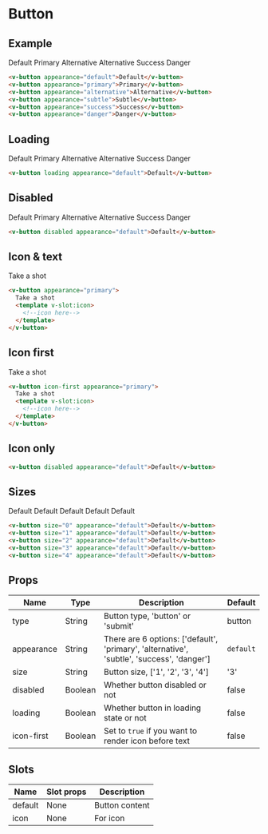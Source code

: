 # Button <badge text="development" type="warn" />

## Example
<div class="p-3 border rounded-2 my-3 flex flex-wrap">
  <v-button class="m-1" appearance="default">Default</v-button>
  <v-button class="m-1" appearance="primary">Primary</v-button>
  <v-button class="m-1" appearance="alternative">Alternative</v-button>
  <v-button class="m-1" appearance="subtle">Alternative</v-button>
  <v-button class="m-1" appearance="success">Success</v-button>
  <v-button class="m-1" appearance="danger">Danger</v-button>
</div>

```html
<v-button appearance="default">Default</v-button>
<v-button appearance="primary">Primary</v-button>
<v-button appearance="alternative">Alternative</v-button>
<v-button appearance="subtle">Subtle</v-button>
<v-button appearance="success">Success</v-button>
<v-button appearance="danger">Danger</v-button>
```

## Loading
<div class="p-3 border rounded-2 my-3 flex flex-wrap">
  <v-button class="m-1" loading appearance="default">Default</v-button>
  <v-button class="m-1" loading appearance="primary">Primary</v-button>
  <v-button class="m-1" loading appearance="alternative">Alternative</v-button>
  <v-button class="m-1" loading appearance="subtle">Alternative</v-button>
  <v-button class="m-1" loading appearance="success">Success</v-button>
  <v-button class="m-1" loading appearance="danger">Danger</v-button>
</div>

```html
<v-button loading appearance="default">Default</v-button>
```

## Disabled
<div class="p-3 border rounded-2 my-3 flex flex-wrap">
  <v-button disabled class="m-1" appearance="default">Default</v-button>
  <v-button disabled class="m-1" appearance="primary">Primary</v-button>
  <v-button disabled class="m-1" appearance="alternative">Alternative</v-button>
  <v-button disabled class="m-1" appearance="subtle">Alternative</v-button>
  <v-button disabled class="m-1" appearance="success">Success</v-button>
  <v-button disabled class="m-1" appearance="danger">Danger</v-button>
</div>

```html
<v-button disabled appearance="default">Default</v-button>
```

## Icon & text
<div class="p-3 border rounded-2 my-3 flex flex-wrap">
  <v-button size="3" appearance="primary">
    Take a shot
    <template v-slot:icon>
      <svg viewBox="0 0 24 24" width="20" height="20"><g fill="currentColor" fill-rule="nonzero"><path d="M7.723 4.552A1 1 0 0 1 8.617 4h6.764a1 1 0 0 1 .895.554L16.997 6H20a2 2 0 0 1 2 2v10a2 2 0 0 1-2 2H4a2 2 0 0 1-2-2V8a2 2 0 0 1 2-2h2.997l.726-1.448zM12 17a4 4 0 1 0 0-8 4 4 0 0 0 0 8zM6 8a1 1 0 1 0 0 2 1 1 0 0 0 0-2z"></path><path d="M12 16a3 3 0 1 1 0-6 3 3 0 0 1 0 6z"></path></g>
      </svg>
    </template>
  </v-button>
</div>

```html
<v-button appearance="primary">
  Take a shot
  <template v-slot:icon>
    <!--icon here-->
  </template>
</v-button>
```

## Icon first
<div class="p-3 border rounded-2 my-3 flex flex-wrap">
  <v-button size="3" icon-first appearance="primary">
    Take a shot
    <template v-slot:icon>
      <svg viewBox="0 0 24 24" width="20" height="20"><g fill="currentColor" fill-rule="nonzero"><path d="M7.723 4.552A1 1 0 0 1 8.617 4h6.764a1 1 0 0 1 .895.554L16.997 6H20a2 2 0 0 1 2 2v10a2 2 0 0 1-2 2H4a2 2 0 0 1-2-2V8a2 2 0 0 1 2-2h2.997l.726-1.448zM12 17a4 4 0 1 0 0-8 4 4 0 0 0 0 8zM6 8a1 1 0 1 0 0 2 1 1 0 0 0 0-2z"></path><path d="M12 16a3 3 0 1 1 0-6 3 3 0 0 1 0 6z"></path></g>
      </svg>
    </template>
  </v-button>
</div>

```html
<v-button icon-first appearance="primary">
  Take a shot
  <template v-slot:icon>
    <!--icon here-->
  </template>
</v-button>
```

## Icon only
<div class="p-3 border rounded-2 my-3">
  <v-button size="3" appearance="primary">
    <template v-slot:icon>
      <svg viewBox="0 0 24 24" width="20" height="20"><g fill="currentColor" fill-rule="nonzero"><path d="M7.723 4.552A1 1 0 0 1 8.617 4h6.764a1 1 0 0 1 .895.554L16.997 6H20a2 2 0 0 1 2 2v10a2 2 0 0 1-2 2H4a2 2 0 0 1-2-2V8a2 2 0 0 1 2-2h2.997l.726-1.448zM12 17a4 4 0 1 0 0-8 4 4 0 0 0 0 8zM6 8a1 1 0 1 0 0 2 1 1 0 0 0 0-2z"></path><path d="M12 16a3 3 0 1 1 0-6 3 3 0 0 1 0 6z"></path></g>
      </svg>
    </template>
  </v-button>
</div>

```html
<v-button disabled appearance="default">Default</v-button>
```

## Sizes
<div class="p-3 border rounded-2 my-3">
  <v-button size="0" appearance="default">Default</v-button>
  <v-button size="1" appearance="default">Default</v-button>
  <v-button size="2" appearance="default">Default</v-button>
  <v-button size="3" appearance="default">Default</v-button>
  <v-button size="4" appearance="default">Default</v-button>
</div>

```html
<v-button size="0" appearance="default">Default</v-button>
<v-button size="1" appearance="default">Default</v-button>
<v-button size="2" appearance="default">Default</v-button>
<v-button size="3" appearance="default">Default</v-button>
<v-button size="4" appearance="default">Default</v-button>
```

## Props
Name       | Type     | Description | Default
---------- | -------- | ----------- | -----
type       | String   | Button type, 'button' or 'submit' | button
appearance | String   | There are 6 options: ['default', 'primary', 'alternative', 'subtle', 'success', 'danger'] | <code>default</code>
size       | String   | Button size, ['1', '2', '3', '4'] | '3'
disabled   | Boolean  | Whether button disabled or not | false
loading    | Boolean  | Whether button in loading state or not | false
icon-first | Boolean  | Set to `true` if you want to render icon before text | false

## Slots
Name     | Slot props       | Description
-------- | -----------      | -----
default  | None             | Button content
icon     | None             | For icon
